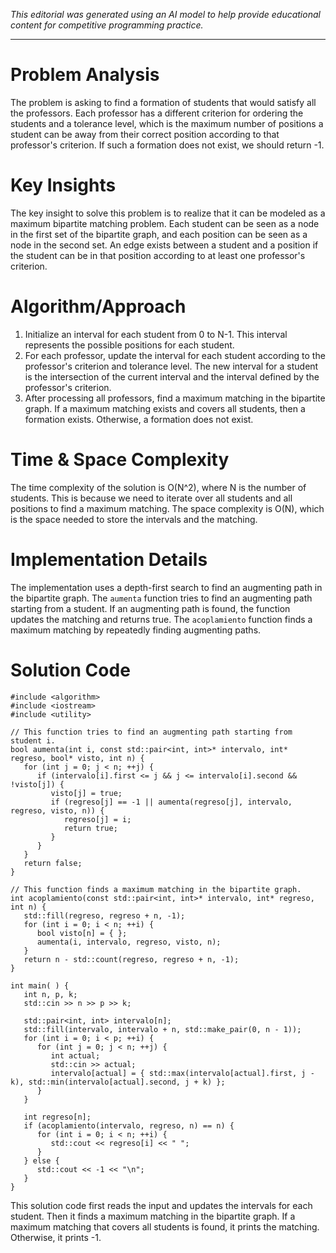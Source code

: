 *This editorial was generated using an AI model to help provide educational content for competitive programming practice.*

---

# Problem Analysis
The problem is asking to find a formation of students that would satisfy all the professors. Each professor has a different criterion for ordering the students and a tolerance level, which is the maximum number of positions a student can be away from their correct position according to that professor's criterion. If such a formation does not exist, we should return -1.

# Key Insights
The key insight to solve this problem is to realize that it can be modeled as a maximum bipartite matching problem. Each student can be seen as a node in the first set of the bipartite graph, and each position can be seen as a node in the second set. An edge exists between a student and a position if the student can be in that position according to at least one professor's criterion.

# Algorithm/Approach
1. Initialize an interval for each student from 0 to N-1. This interval represents the possible positions for each student.
2. For each professor, update the interval for each student according to the professor's criterion and tolerance level. The new interval for a student is the intersection of the current interval and the interval defined by the professor's criterion.
3. After processing all professors, find a maximum matching in the bipartite graph. If a maximum matching exists and covers all students, then a formation exists. Otherwise, a formation does not exist.

# Time & Space Complexity
The time complexity of the solution is O(N^2), where N is the number of students. This is because we need to iterate over all students and all positions to find a maximum matching. The space complexity is O(N), which is the space needed to store the intervals and the matching.

# Implementation Details
The implementation uses a depth-first search to find an augmenting path in the bipartite graph. The `aumenta` function tries to find an augmenting path starting from a student. If an augmenting path is found, the function updates the matching and returns true. The `acoplamiento` function finds a maximum matching by repeatedly finding augmenting paths.

# Solution Code
```cpp11
#include <algorithm>
#include <iostream>
#include <utility>

// This function tries to find an augmenting path starting from student i.
bool aumenta(int i, const std::pair<int, int>* intervalo, int* regreso, bool* visto, int n) {
   for (int j = 0; j < n; ++j) {
      if (intervalo[i].first <= j && j <= intervalo[i].second && !visto[j]) {
         visto[j] = true;
         if (regreso[j] == -1 || aumenta(regreso[j], intervalo, regreso, visto, n)) {
            regreso[j] = i;
            return true;
         }
      }
   }
   return false;
}

// This function finds a maximum matching in the bipartite graph.
int acoplamiento(const std::pair<int, int>* intervalo, int* regreso, int n) {
   std::fill(regreso, regreso + n, -1);
   for (int i = 0; i < n; ++i) {
      bool visto[n] = { };
      aumenta(i, intervalo, regreso, visto, n);
   }
   return n - std::count(regreso, regreso + n, -1);
}

int main( ) {
   int n, p, k;
   std::cin >> n >> p >> k;

   std::pair<int, int> intervalo[n];
   std::fill(intervalo, intervalo + n, std::make_pair(0, n - 1));
   for (int i = 0; i < p; ++i) {
      for (int j = 0; j < n; ++j) {
         int actual;
         std::cin >> actual;
         intervalo[actual] = { std::max(intervalo[actual].first, j - k), std::min(intervalo[actual].second, j + k) };
      }
   }

   int regreso[n];
   if (acoplamiento(intervalo, regreso, n) == n) {
      for (int i = 0; i < n; ++i) {
         std::cout << regreso[i] << " ";
      }
   } else {
      std::cout << -1 << "\n";
   }
}
```
This solution code first reads the input and updates the intervals for each student. Then it finds a maximum matching in the bipartite graph. If a maximum matching that covers all students is found, it prints the matching. Otherwise, it prints -1.